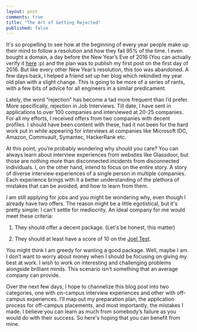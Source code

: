 ```yaml
---
layout: post
comments: true
title: "The Art of Getting Rejected"
published: false
---
```

It's so propelling to see how at the beginning of every year people make up their mind to follow a resolution and how they fail 95% of the time. I even bought a domain, a day before the New Year’s Eve of 2016 (You can actually verify it [here](https://who.is/whois/shashankgaurav.com) :p) and the plan was to publish my first post on the first day of 2016.  But like every other New Year’s resolution, this too was abandoned. A few days back, I helped a friend set up her blog which rekindled my year old plan with a slight change. This is going to be more of a series of rants, with a few bits of advice for all engineers in a similar predicament.

Lately, the word “rejection” has become a tad more frequent than I’d prefer.  More specifically, rejection in Job Interviews. Till date, I have sent in applications to over 100 companies and interviewed at 20-25 companies. For all my efforts, I received offers from two companies with decent profiles. I should have been content with these, had it not been for the hard work put in while appearing for interviews at companies like Microsoft IDC, Amazon, Commvault, Symantec, HackerRank etc.

At this point, you’re probably wondering why should you care? You can always learn about interview experiences from websites like Glassdoor, but those are nothing more than disconnected incidents from disconnected individuals. I, on the other hand, intend to focus on the entire story. A story of diverse interview experiences of a single person in multiple companies. Each experience brings with it a better understanding of the plethora of mistakes that can be avoided, and how to learn from them.

I am still applying for jobs and you might be wondering why, even though I already have two offers. The reason might be a little egotistical, but it's pretty simple: I can't settle for mediocrity. An ideal company for me would meet these criteria:

1. They should offer a decent package. (Let's be honest, this matter)

2. They should at least have a score of 10 on the [Joel Test](https://www.joelonsoftware.com/2000/08/09/the-joel-test-12-steps-to-better-code/).

You might think I am greedy for wanting a good package. Well, maybe I am. I don’t want to worry about money when I should be focusing on giving my best at work. I wish to work on interesting and challenging problems alongside brilliant minds. This scenario isn't something that an average company can provide. 

Over the next few days, I hope to channelize this blog post into two categories, one with on-campus interview experiences and other with off-campus experiences. I’ll map out my preparation plan, the application process for off-campus placements, and most importantly, the mistakes I made. I believe you can learn as much from somebody’s failure as you would do with their success. So here's hoping that you can benefit from mine. 

